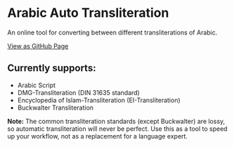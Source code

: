 # Arabic Auto Transliteration

An online tool for converting between different transliterations of Arabic.

[View as GitHub Page](https://neezr.github.io/Arabic-Auto-Transliteration/)

## Currently supports:
- Arabic Script
- DMG-Transliteration (DIN 31635 standard)
- Encyclopedia of Islam-Transliteration (EI-Transliteration)
- Buckwalter Transliteration

**Note:** The common transliteration standards (except Buckwalter) are lossy, so automatic transliteration will never be perfect.
Use this as a tool to speed up your workflow, not as a replacement for a language expert.

